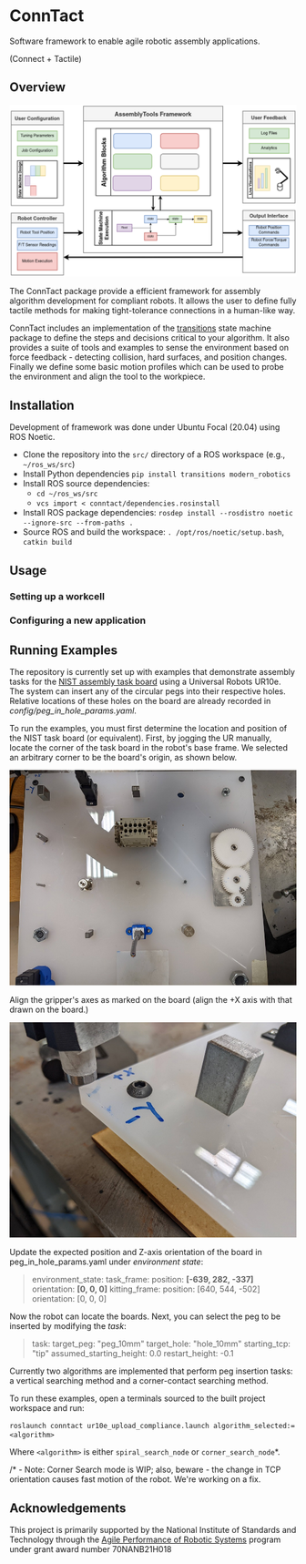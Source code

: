 # ConnTact

Software framework to enable agile robotic assembly applications.

(Connect + Tactile)

## Overview

![Framework diagram](resource/framework.png)

The ConnTact package provide a efficient framework for assembly algorithm development for compliant robots. It allows the user to define fully tactile methods for making tight-tolerance connections in a human-like way.

ConnTact includes an implementation of the [transitions](https://github.com/pytransitions/transitions) state machine package to define the steps and decisions critical to your algorithm. It also provides a suite of tools and examples to sense the environment based on force feedback - detecting collision, hard surfaces, and position changes. Finally we define some basic motion profiles which can be used to probe the environment and align the tool to the workpiece.

## Installation

Development of framework was done under Ubuntu Focal (20.04) using ROS Noetic.

  - Clone the repository into the `src/` directory of a ROS workspace (e.g., `~/ros_ws/src`)
  - Install Python dependencies `pip install transitions modern_robotics`
  - Install ROS source dependencies:
    - `cd ~/ros_ws/src`
    - `vcs import < conntact/dependencies.rosinstall`
  - Install ROS package dependencies: `rosdep install --rosdistro noetic --ignore-src --from-paths .`
  - Source ROS and build the workspace: `. /opt/ros/noetic/setup.bash`, `catkin build`


## Usage

### Setting up a workcell



### Configuring a new application


## Running Examples

The repository is currently set up with examples that demonstrate assembly tasks for the [NIST assembly task board](https://www.nist.gov/el/intelligent-systems-division-73500/robotic-grasping-and-manipulation-assembly/assembly) using a Universal Robots UR10e. The system can insert any of the circular pegs into their respective holes. Relative locations of these holes on the board are already recorded in *config/peg_in_hole_params.yaml*.

To run the examples, you must first determine the location and position of the NIST task board (or equivalent). First, by jogging the UR manually, locate the corner of the task board in the robot's base frame. We selected an arbitrary corner to be the board's origin, as shown below.
 
![board_overall](resource/board_overall.jpg)

Align the gripper's axes as marked on the board (align the +X axis with that drawn on the board.)

![board_frame](resource/board_corner.jpg)

Update the expected position and Z-axis orientation of the board in peg_in_hole_params.yaml under *environment state*:

>environment_state:
>    task_frame:
>        position: **[-639, 282, -337]**
>        orientation: **[0, 0, 0]**
>    kitting_frame:
>        position: [640, 544, -502]
>        orientation: [0, 0, 0]

Now the robot can locate the boards. Next, you can select the peg to be inserted by modifying the *task*:

>task:
>    target_peg: "peg_10mm"
>    target_hole: "hole_10mm"
>    starting_tcp: "tip"
>    assumed_starting_height: 0.0
>    restart_height: -0.1

Currently two algorithms are implemented that perform peg insertion tasks: a vertical searching method and a corner-contact searching method.

To run these examples, open a terminals sourced to the built project workspace and run:

    roslaunch conntact ur10e_upload_compliance.launch algorithm_selected:=<algorithm>

Where `<algorithm>` is either `spiral_search_node` or `corner_search_node`*.

/* - Note: Corner Search mode is WIP; also, beware - the change in TCP orientation causes fast motion of the robot. We're working on a fix.

## Acknowledgements

This project is primarily supported by the National Institute of Standards and Technology through the [Agile Performance of Robotic Systems](https://www.nist.gov/programs-projects/agility-performance-robotic-systems) program under grant award number 70NANB21H018
